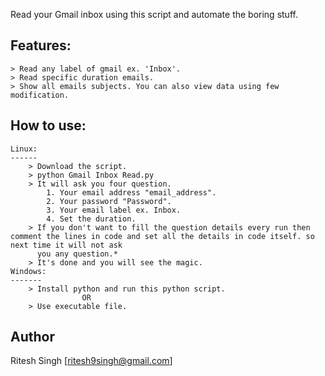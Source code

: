 Read your Gmail inbox using this script and automate the boring stuff.

Features:
--------

    > Read any label of gmail ex. 'Inbox'.
    > Read specific duration emails.
    > Show all emails subjects. You can also view data using few modification.

How to use:
----------
    Linux:
    ------
        > Download the script.
        > python Gmail Inbox Read.py
        > It will ask you four question.
            1. Your email address "email_address".
            2. Your password "Password".
            3. Your email label ex. Inbox.
            4. Set the duration.
        > If you don't want to fill the question details every run then comment the lines in code and set all the details in code itself. so next time it will not ask
          you any question.*
        > It's done and you will see the magic.
    Windows:
    -------
        > Install python and run this python script.
                    OR
        > Use executable file.
Author
------

Ritesh Singh [ritesh9singh@gmail.com]
